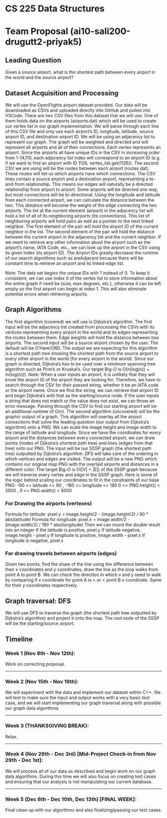 # CS 225 Data Structures

# Team Proposal (ai10-sali200-drugutt2-priyak5)

## Leading Question
Given a source airport, what is the shortest path between every airport in the world and the source airport?

## Dataset Acquisition and Processing
We will use the OpenFlights airport dataset provided. Our data will be downloaded as CSVs and uploaded directly into GitHub and pulled into VSCode. There are two CSV files from this dataset that we will use. 
One of them holds data on the airports (airports.dat) which will be used to create our vertex list in our graph implementation. We will parse through each line of this CSV file and only use each airport’s ID, longitude, latitude, source airport ID, and destination airport ID. We will be using an adjacency list to represent our graph. The graph will be weighted and directed and will represent all airports and all of their connections. Each vertex represents an airport. Since the airports all have unique IDs in the CSV in increasing order from 1-14,110, each adjacency list index will correspond to an airport ID (e.g. if we want to find an airport with ID 1126, vertex_list.get(1126)).
The second CSV we are using will be the routes between each airport (routes.dat). These routes will tell us which airports have which connections. The CSV lines contain a source airport and a destination airport, representing a to-and-from relationship. This means our edges will naturally be a directed relationship from airport to airport. Some airports will be directed one way, but most connections will be bi-directional. 
Using the longitude and latitude from each connected airport, we can calculate the distance between the two. This distance will become the weight of the edge connecting the two airports. The list at the current element (airport) in the adjacency list will hold a list of all of its neighboring airports (its connections). This list of neighboring airports will hold pairs as well as a pointer to the next linked neighbor. The first element of the pair will hold the airport ID of the current neighbor in the list. The second element of the pair will hold the distance between the current airport in the adjacency list and the current neighbor.
If we need to retrieve any other information about the airport such as the airport’s name, IATA Code, etc., we can look up the airport in the CSV using its given index (its airport ID). The Airport IDs greatly decrease the runtime of our search algorithms such as areAdjacent because there will be constant time to retrieve an airport and its linked edge list.

Note: The data set begins the unique IDs with 1 instead of 0. To keep it consistent, we can use index 0 of the vertex list to store information about the entire graph if need be (size, max degrees, etc.), otherwise it can be left empty so the first airport can begin at index 1. This will also eliminate potential errors when retrieving airports.

## Graph Algorithms
The first algorithm (covered) we will use is Dijkstra’s algorithm. The first input will be the adjacency list created from processing the CSVs with its vertices representing every airport in the world and its edges representing the routes between them. Edge weights will hold the distance between two airports. The second input will be a source airport chosen by the user. The default will be O’Hare/ORD. 
The output we are expecting for this algorithm is a shortest path tree showing the shortest path from the source airport to every other airport in the world (for every airport in the world). Since our graph is directed, Dijkstra’s has to be used over a minimum spanning tree algorithm such as Prim’s or Kruskal’s. Our target Big-O is O(n(log(n)) + m(log(n))).
Note: When a user inputs an airport, it is unlikely that they will know the airport ID of the airport they are looking for. Therefore, we have to search through the CSV for their passed string, whether it be an IATA code or the airport name. Once we find the string, we can retrieve that airport ID and begin Dijkstra’s with that as the starting/source node. If the user inputs a string that does not match or the value does not exist, we can throw an error message. Parsing through the CSV to find our starting airport will be an additional runtime of O(n).
The second algorithm (uncovered) will be the graphic output of a graph. This algorithm will overlay all the airport connections that solve the leading question (our output from Dijkstra’s algorithm) onto a PNG. We can scale the image height and image width to the range of latitude and longitude. Since we have the coordinates for every airport and the distances between every connected airport, we can draw points (nodes of Dijkstra’s shortest path tree) and lines (edges from that tree) onto our PNG.
The input will be our SSSP graph (the shortest path tree) outputted by Dijkstra’s algorithm. DFS will take care of the ordering in which vertices and edges are visited. The output will be a new PNG which contains our original map PNG with the overlaid airports and distances in a different color. The target Big-O is O(|V| + |E|) of the SSSP graph because we will traverse every vertex and edge in the SSSP graph.
Here is some of the logic behind scaling our coordinates to fit in the constraints of our base PNG:
-90 <= latitude <= 90 , -180 <= longitude <= 180
0 <= PNG.height() < 2500 , 0 <= PNG.width() < 5000
### For Drawing the airports (vertexes)
Formula for latitude: 
pixel.y = image.height/2 - (image.height/2) / 90 * abs(latitude)
Formula for longitude:
pixel.x = image.width/2 - (image.width/2) / 180 * abs(longitude)
Then we can round the double result into an integer
If the latitude is positive, pixel.y
If latitude negative, image.height - pixel.y
If longitude is positive, image.width - pixel.x
If longitude is negative, pixel.x
### For drawing travels between airports (edges)
Given two points, find the slope of the line using the difference between their x coordinates and y coordinates, draw the line as the loop walks from point A to point B. We can check the direction in which x and y need to walk by comparing if x coordinate for point A is > or < point B x coordinate. Same for their y coordinates respectively.

## Graph traversal: DFS
We will use DFS to traverse the graph (the shortest path tree outputted by Dijkstra’s algorithm) and project it onto the map. The root node of the SSSP will be the starting/source airport.

## Timeline
### Week 1 (Nov 8th - Nov 12th):
Work on correcting proposal.
***
### Week 2 (Nov 15th - Nov 19th):
We will experiment with the data and implement our dataset within C++. We will test to make sure the input and output works with a very basic test case, and we will start implementing our graph traversal along with possible our graph data algorithms
***
### Week 3 (THANKSGIVING BREAK):
Relax.
***
### Week 4 (Nov 29th - Dec 3rd) [Mid-Project Check-in from Nov 29th - Dec 1st]:
We will process all of our data as described and begin work on our graph data algorithms. During this time we will also focus on creating test cases and ensuring that our analysis is not manipulating our current database.
***
### Week 5 (Dec 6th - Dec 10th, Dec 13th) [FINAL WEEK]:
Final clean up with our algorithms and also finalizing/passing our test cases.


